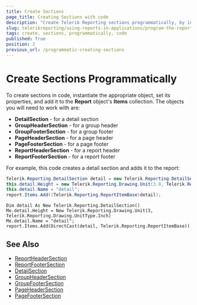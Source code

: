 ```yaml
---
title: Create Sections
page_title: Creating Sections with code
description: "Create Telerik Reporting sections programmatically, by instantiating the appropriate object, setting its properties, and adding it to the Report object's Items."
slug: telerikreporting/using-reports-in-applications/program-the-report-definition/create-sections-programmatically
tags: create, sections, programmatically, code
published: True
position: 2
previous_url: /programmatic-creating-sections
---
```


# Create Sections Programmatically

To create sections in code, instantiate the appropriate object, set its properties, and add it to the __Report__ object's __Items__ collection. The objects you will need to work with are:

* __DetailSection__ - for a detail section
* __GroupHeaderSection__ - for a group header
* __GroupFooterSection__ - for a group footer
* __PageHeaderSection__ - for a page header
* __PageFooterSection__ - for a page footer
* __ReportHeaderSection__ - for a report header
* __ReportFooterSection__ - for a report footer

For example, this code creates a detail section and adds it to the report:

````C#
Telerik.Reporting.DetailSection detail = new Telerik.Reporting.DetailSection();
this.detail.Height = new Telerik.Reporting.Drawing.Unit(3.0, Telerik.Reporting.Drawing.UnitType.Inch);
this.detail.Name = "detail";
report.Items.Add((Telerik.Reporting.ReportItemBase)detail);
````
````VB.NET
Dim detail As New Telerik.Reporting.DetailSection()
Me.detail.Height = New Telerik.Reporting.Drawing.Unit(3, Telerik.Reporting.Drawing.UnitType.Inch)
Me.detail.Name = "detail";
report.Items.Add(DirectCast(detail, Telerik.Reporting.ReportItemBase))
````


## See Also

* [ReportHeaderSection](/api/Telerik.Reporting.ReportHeaderSection)
* [ReportFooterSection](/api/Telerik.Reporting.ReportFooterSection)
* [DetailSection](/api/Telerik.Reporting.DetailSection)
* [GroupHeaderSection](/api/Telerik.Reporting.GroupHeaderSection)
* [GroupFooterSection](/api/Telerik.Reporting.GroupFooterSection)
* [PageHeaderSection](/api/Telerik.Reporting.PageHeaderSection)
* [PageFooterSection](/api/Telerik.Reporting.PageFooterSection)
